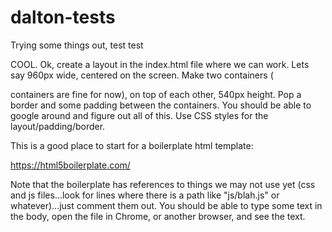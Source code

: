 # dalton-tests
Trying some things out, test test 

COOL.  Ok, create a layout in the index.html file where we can work.  Lets say 960px wide, centered on the screen.  Make two containers (<div></div> containers are fine for now), on top of each other, 540px height.  Pop a border and some padding between the containers. You should be able to google around and figure out all of this.  Use CSS styles for the layout/padding/border. 

This is a good place to start for a boilerplate html template:

https://html5boilerplate.com/

Note that the boilerplate has references to things we may not use yet (css and js files...look for lines where there is a path like "js/blah.js" or whatever)...just comment them out.  You should be able to type some text in the body, open the file in Chrome, or another browser, and see the text.
